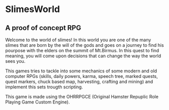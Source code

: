 # SlimesWorld
## A proof of concept RPG

Welcome to the world of slimes!
In this world you are one of the many slimes that are born by the will of the gods and goes on a journey to find his pourpose with the elders on the summit of Mt.Birmus. In this quest to find meaning, you will come upon decisions that can change the way the world sees you.

This games tries to tackle into some mechanics of some modern and old computer RPGs (skills, daily powers, karma, speech tree, marked quests, quest markers, chuck based map, harvesting, crafting and mining) and implement this sets trougth scripting.

This game is made using the OHRRPGCE (Original Hamster Repuplic Role Playing Game Custom Engine).
